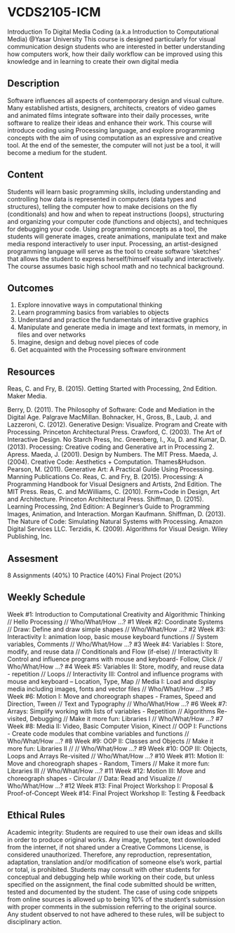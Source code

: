 # VCDS2105-ICM
Introduction To Digital Media Coding (a.k.a Introduction to Computational Media) @Yasar University
This course is designed particularly for visual communication design students who are interested in better understanding how computers work, how their daily workflow can be improved using this knowledge and in learning to create their own digital media

## Description
Software influences all aspects of contemporary design and visual culture. Many established artists, designers, architects, creators of video games and animated films integrate software into their daily processes, write software to realize their ideas and enhance their work. This course will introduce coding using Processing language, and explore programming concepts with the aim of using computation as an expressive and creative tool. At the end of the semester, the computer will not just be a tool, it will become a medium for the student. 

## Content
Students will learn basic programming skills, including understanding and controlling how data is represented in computers (data types and structures), telling the computer how to make decisions on the fly (conditionals) and how and when to repeat instructions (loops), structuring and organizing your computer code (functions and objects), and techniques for debugging your code. Using programming concepts as a tool, the students will generate images, create animations, manipulate text and make media respond interactively to user input. 
Processing, an artist-designed programming language will serve as the tool to create software ‘sketches’ that allows the student to express herself/himself visually and interactively. 
The course assumes basic high school math and no technical background.

## Outcomes
1.	Explore innovative ways in computational thinking
2.	Learn programming basics from variables to objects
3.	Understand and practice the fundamentals of interactive graphics
4.	Manipulate and generate media in image and text formats, in memory, in files and over networks
5.	Imagine, design and debug novel pieces of code
6.  Get acquainted with the Processing software environment

## Resources
Reas, C. and Fry, B. (2015). Getting Started with Processing, 2nd Edition. Maker Media. 

Berry, D. (2011). The Philosophy of Software: Code and Mediation in the Digital Age. Palgrave MacMillan.
Bohnacker, H., Gross, B., Laub, J. and Lazzeroni, C. (2012). Generative Design: Visualize. Program and Create with Processing. Princeton Architectural Press.
Crawford, C. (2003). The Art of Interactive Design. No Starch Press, Inc.
Greenberg, I., Xu, D. and Kumar, D. (2013). Processing: Creative coding and Generative art in Processing 2. Apress. 
Maeda, J. (2001). Design by Numbers. The MIT Press.
Maeda, J. (2004). Creative Code: Aesthetics + Computation. Thames&Hudson. 
Pearson, M. (2011). Generative Art: A Practical Guide Using Processing. Manning Publications Co.
Reas, C. and Fry, B. (2015). Processing: A Programming Handbook for Visual Designers and Artists, 2nd Edition. The MIT Press.
Reas, C. and McWilliams, C. (2010). Form+Code in Design, Art and Architecture. Princeton Architectural Press.
Shiffman, D. (2015). Learning Processing, 2nd Edition: A Beginner’s Guide to Programming Images, Animation, and Interaction. Morgan Kaufmann.
Shiffman, D. (2013). The Nature of Code: Simulating Natural Systems with Processing. Amazon Digital Services LLC.
Terzidis, K. (2009). Algorithms for Visual Design. Wiley Publishing, Inc.

## Assesment
8 Assignments (40%)
10 Practice (40%)
Final Project (20%)

## Weekly Schedule
Week #1: Introduction to Computational Creativity and Algorithmic Thinking // Hello Processing // Who/What/How …? #1
Week #2: Coordinate Systems // Draw: Define and draw simple shapes // Who/What/How …? #2
Week #3: Interactivity I: animation loop, basic mouse keyboard functions // System variables, Comments // Who/What/How …? #3
Week #4: Variables I: Store, modify, and reuse data // Conditionals and Flow (if-else) // Interactivity II: Control and influence programs with mouse and keyboard- Follow, Click // Who/What/How …? #4
Week #5: Variables II: Store, modify, and reuse data - repetition  // Loops  // Interactivity III: Control and influence programs with mouse and keyboard – Location, Type, Map // Media I: Load and display media including images, fonts and vector files // Who/What/How …? #5
Week #6: Motion I: Move and choreograph shapes - Frames, Speed and Direction, Tween // Text and Typography // Who/What/How …? #6
Week #7: Arrays: Simplify working with lists of variables - Repetition  // Algorithms Re-visited, Debugging  // Make it more fun: Libraries I  // Who/What/How …? #7
Week #8: Media II: Video, Basic Computer Vision, Kinect // OOP I: Functions - Create code modules that combine variables and functions // Who/What/How …? #8
Week #9: OOP II: Classes and Objects // Make it more fun: Libraries II // // Who/What/How …? #9
Week #10: OOP III: Objects, Loops and Arrays Re-visited // Who/What/How …? #10
Week #11: Motion II: Move and choreograph shapes - Random, Timers // Make it more fun: Libraries III  // Who/What/How …? #11
Week #12: Motion III: Move and choreograph shapes - Circular // Data: Read and Visualize // Who/What/How …? #12
Week #13: Final Project Workshop I: Proposal & Proof-of-Concept
Week #14: Final Project Workshop II: Testing & Feedback

## Ethical Rules
Academic integrity: Students are required to use their own ideas and skills in order to produce original works. Any image, typeface, text downloaded from the internet, if not shared under a Creative Commons License, is considered
unauthorized. Therefore, any reproduction, representation, adaptation, translation and/or modification of someone
else’s work, partial or total, is prohibited. Students may consult with other students for conceptual and debugging help while working on their code, but unless specified on the assignment, the final code submitted should be written, tested and documented by the student. The case of using code snippets from online sources is allowed up to being 10% of the student’s submission with proper comments in the submission referring to the original source. Any student observed to not have adhered to these rules, will be subject to disciplinary action.

